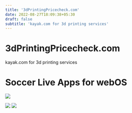```yaml
---
title: '3dPrintingPricecheck.com'
date: 2022-08-27T18:09:38+05:30
draft: false
subtitle: 'kayak.com for 3d printing services'
---
```


# 3dPrintingPricecheck.com

kayak.com for 3d printing services

# Soccer Live Apps for webOS

![](../../photos/bundesligawebos/screenshot_bundesliga1.png)

![](../../photos/bundesligawebos/screenshots_bundesliga2010.png)
![](../../photos/bundesligawebos/screenshots_laliga2010.png)
